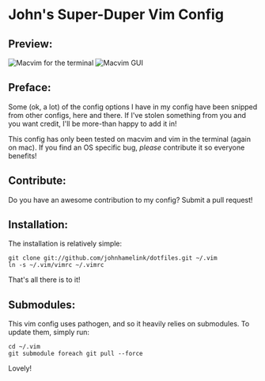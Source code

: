 John's Super-Duper Vim Config
==============================

Preview:
--------

![Macvim for the terminal](http://i.imgur.com/8suZd.png)
![Macvim GUI](http://i.imgur.com/4pcaQ.png)


Preface:
-------
Some (ok, a lot) of the config options I have in my config have been snipped from
other configs, here and there. If I've stolen something from you and you want
credit, I'll be more-than happy to add it in!

This config has only been tested on macvim and vim in the terminal (again on mac).
If you find an OS specific bug, _please_ contribute it so everyone benefits!

Contribute:
----------
Do you have an awesome contribution to my config? Submit a pull request!

Installation:
------------
The installation is relatively simple:

    git clone git://github.com/johnhamelink/dotfiles.git ~/.vim
    ln -s ~/.vim/vimrc ~/.vimrc

That's all there is to it!

Submodules:
----------
This vim config uses pathogen, and so it heavily relies on submodules. To update them, simply run:

	cd ~/.vim
	git submodule foreach git pull --force

Lovely!